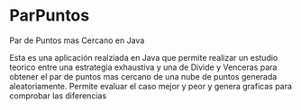 # ParPuntos
Par de Puntos mas Cercano en Java

Esta es una aplicación realziada en Java que permite realizar un estudio teorico entre una estrategia exhaustiva
y una de Divide y Venceras para obtener el par de puntos mas cercano de una nube de puntos generada aleatoriamente.
Permite evaluar el caso mejor y peor y genera graficas para comprobar las diferencias

